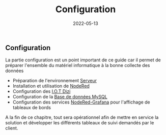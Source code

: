 ﻿---
index: false
icon: wrench
title: Configuration
date: 2022-05-13
category:
  - Guide
tag:
  - Parametrage
  
lastUpdated: true
collapsable: false
---


## Configuration

La partie configuration est un point important de ce guide car il permet de préparer l'ensemble du matériel informatique à la bonne collecte des données

- Préparation de l'environnement [Serveur](/guide/Configuration/environnement.md)
- Installation et utilisation de [NodeRed](/guide/Configuration/nodeRed.md)
- Configuration des [I.O.T Dizi](/guide/Configuration/master.md)
- Configuration de la [Base de données MySQL](/guide/Configuration/bdd.md)
- Configuration des services [NodeRed-Grafana](/guide/Configuration/nodeRedGrafana.md) pour l'affichage de tableaux de bords

A la fin de ce chapitre, tout sera opérationnel afin de mettre en service la solution et développer les différents tableaux de suivi demandés par le client.


